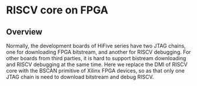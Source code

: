 # RISCV core on FPGA

## Overview
Normally, the development boards of HiFive series have two JTAG chains, one for downloading FPGA bitstream, and another for RISCV debugging.
For other boards from third parties, it is hard to support bistream downloading and RISCV debugging at the same time.
Here we replace the DMI of RISCV core with the BSCAN primitive of Xilinx FPGA devices, so as that only one JTAG chain is need to download bitstream and debug RISCV.

